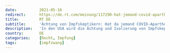 ```yaml
---
date:          2021-05-16
redirect:      https://de.rt.com/meinung/117290-hat-jemand-covid-apartheid-gesagt/
title:         RT DE
subtitle:      'Ächtung von Impfskeptikern: Hat da jemand COVID-Apartheid gesagt?'
description:   'In den USA wird die Ächtung und Isolierung von Impfskeptikern ganz offen in den Medien diskutiert. Käme es dazu, wäre die Folge eine Art Apartheid mit "guten" Geimpften und diskriminierten Impfgegnern, fürchtet die Journalistin Jani Allan.'
country:       DE
categories:    [Recht, Impfung]
tags:          [impfzwang]
---
```

